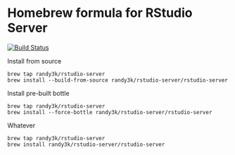 # Homebrew formula for RStudio Server

[![Build Status](https://travis-ci.org/randy3k/homebrew-rstudio-server.svg?branch=master)](https://travis-ci.org/randy3k/homebrew-rstudio-server)

Install from source
```
brew tap randy3k/rstudio-server
brew install --build-from-source randy3k/rstudio-server/rstudio-server
```

Install pre-built bottle
```
brew tap randy3k/rstudio-server
brew install --force-bottle randy3k/rstudio-server/rstudio-server
```

Whatever
```
brew tap randy3k/rstudio-server
brew install randy3k/rstudio-server/rstudio-server
```
